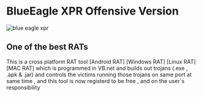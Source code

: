 # **BlueEagle XPR Offensive Version**
![blue eagle xpr](https://github.com/user-attachments/assets/ee538f96-8444-4e32-9f7b-f848339a19c0)
## **One of the best RATs**
 This is a cross platform RAT tool [Android RAT] [Windows RAT] [Linux RAT] [MAC RAT] which is programmed in VB.net and builds out trojans (.exe , .apk & .jar) and controls the victims running those trojans on same port at same time , and this tool is now registerd to be free , and on the user`s responsibility
